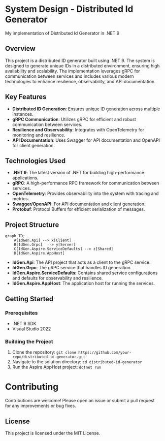 # System Design - Distributed Id Generator

My implementation of Distributed Id Generator in .NET 9

## Overview

This project is a distributed ID generator built using .NET 9. The system is designed to generate unique IDs in a distributed environment, ensuring high availability and scalability. The implementation leverages gRPC for communication between services and includes various modern technologies to enhance resilience, observability, and API documentation.

## Key Features

- **Distributed ID Generation**: Ensures unique ID generation across multiple instances.
- **gRPC Communication**: Utilizes gRPC for efficient and robust communication between services.
- **Resilience and Observability**: Integrates with OpenTelemetry for monitoring and resilience.
- **API Documentation**: Uses Swagger for API documentation and OpenAPI for client generation.

## Technologies Used

- **.NET 9**: The latest version of .NET for building high-performance applications.
- **gRPC**: A high-performance RPC framework for communication between services.
- **OpenTelemetry**: Provides observability into the system with tracing and metrics.
- **Swagger/OpenAPI**: For API documentation and client generation.
- **Protobuf**: Protocol Buffers for efficient serialization of messages.

## Project Structure

```mermaid
graph TD;
    A[IdGen.Api] --> x[Client]
    B[IdGen.Grpc]  --> y[Server]
    C[IdGen.Aspire.ServiceDefaults] --> z[Shared]
    D[IdGen.Aspire.AppHost]
```


- **IdGen.Api**: The API project that acts as a client to the gRPC service.
- **IdGen.Grpc**: The gRPC service that handles ID generation.
- **IdGen.Aspire.ServiceDefaults**: Contains shared service configurations and defaults for observability and resilience.
- **IdGen.Aspire.AppHost**: The application host for running the services.

## Getting Started

### Prerequisites

- .NET 9 SDK
- Visual Studio 2022

### Building the Project

1. Clone the repository: `git clone https://github.com/your-repo/distributed-id-generator.git`
2. Navigate to the solution directory: `cd distributed-id-generator`
3. Run the Aspire AppHost project: `dotnet run`
    
# Contributing

Contributions are welcome! Please open an issue or submit a pull request for any improvements or bug fixes.

## License

This project is licensed under the MIT License.
